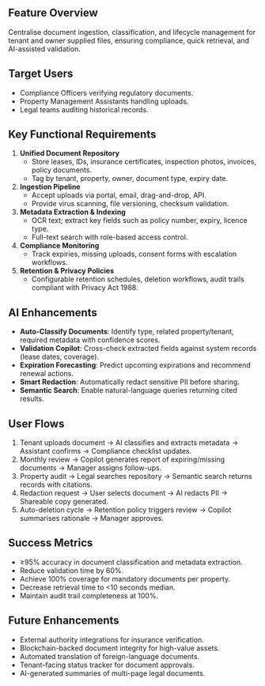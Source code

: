 ## Feature Overview
Centralise document ingestion, classification, and lifecycle management for tenant and owner supplied files, ensuring compliance, quick retrieval, and AI-assisted validation.

## Target Users
- Compliance Officers verifying regulatory documents.
- Property Management Assistants handling uploads.
- Legal teams auditing historical records.

## Key Functional Requirements
1. **Unified Document Repository**
   - Store leases, IDs, insurance certificates, inspection photos, invoices, policy documents.
   - Tag by tenant, property, owner, document type, expiry date.
2. **Ingestion Pipeline**
   - Accept uploads via portal, email, drag-and-drop, API.
   - Provide virus scanning, file versioning, checksum validation.
3. **Metadata Extraction & Indexing**
   - OCR text; extract key fields such as policy number, expiry, licence type.
   - Full-text search with role-based access control.
4. **Compliance Monitoring**
   - Track expiries, missing uploads, consent forms with escalation workflows.
5. **Retention & Privacy Policies**
   - Configurable retention schedules, deletion workflows, audit trails compliant with Privacy Act 1988.

## AI Enhancements
- **Auto-Classify Documents**: Identify type, related property/tenant, required metadata with confidence scores.
- **Validation Copilot**: Cross-check extracted fields against system records (lease dates, coverage).
- **Expiration Forecasting**: Predict upcoming expirations and recommend renewal actions.
- **Smart Redaction**: Automatically redact sensitive PII before sharing.
- **Semantic Search**: Enable natural-language queries returning cited results.

## User Flows
1. Tenant uploads document → AI classifies and extracts metadata → Assistant confirms → Compliance checklist updates.
2. Monthly review → Copilot generates report of expiring/missing documents → Manager assigns follow-ups.
3. Property audit → Legal searches repository → Semantic search returns records with citations.
4. Redaction request → User selects document → AI redacts PII → Shareable copy generated.
5. Auto-deletion cycle → Retention policy triggers review → Copilot summarises rationale → Manager approves.

## Success Metrics
- ≥95% accuracy in document classification and metadata extraction.
- Reduce validation time by 60%.
- Achieve 100% coverage for mandatory documents per property.
- Decrease retrieval time to <10 seconds median.
- Maintain audit trail completeness at 100%.

## Future Enhancements
- External authority integrations for insurance verification.
- Blockchain-backed document integrity for high-value assets.
- Automated translation of foreign-language documents.
- Tenant-facing status tracker for document approvals.
- AI-generated summaries of multi-page legal documents.
